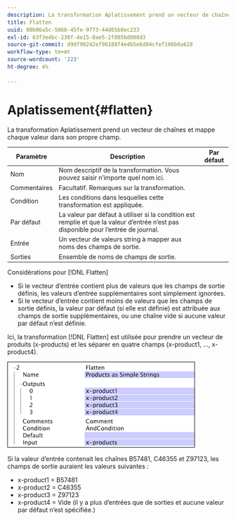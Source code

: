 ```yaml
---
description: La transformation Aplatissement prend un vecteur de chaînes et mappe chaque valeur dans son propre champ.
title: Flatten
uuid: 00b06a5c-506b-45fe-9773-44d65b8ec233
exl-id: 63f3e4bc-238f-4e15-8ae5-2f805bd080d3
source-git-commit: d9df90242ef96188f4e4b5e6d04cfef196b0a628
workflow-type: tm+mt
source-wordcount: '223'
ht-degree: 4%

---
```


# Aplatissement{#flatten}

La transformation Aplatissement prend un vecteur de chaînes et mappe chaque valeur dans son propre champ.

| Paramètre | Description | Par défaut |
|---|---|---|
| Nom | Nom descriptif de la transformation. Vous pouvez saisir n’importe quel nom ici. |  |
| Commentaires | Facultatif. Remarques sur la transformation. |  |
| Condition | Les conditions dans lesquelles cette transformation est appliquée. |  |
| Par défaut | La valeur par défaut à utiliser si la condition est remplie et que la valeur d’entrée n’est pas disponible pour l’entrée de journal. |  |
| Entrée | Un vecteur de valeurs string à mapper aux noms des champs de sortie. |  |
| Sorties | Ensemble de noms de champs de sortie. |  |

Considérations pour [!DNL Flatten]

* Si le vecteur d’entrée contient plus de valeurs que les champs de sortie définis, les valeurs d’entrée supplémentaires sont simplement ignorées.
* Si le vecteur d’entrée contient moins de valeurs que les champs de sortie définis, la valeur par défaut (si elle est définie) est attribuée aux champs de sortie supplémentaires, ou une chaîne vide si aucune valeur par défaut n’est définie.

Ici, la transformation [!DNL Flatten] est utilisée pour prendre un vecteur de produits (x-products) et les séparer en quatre champs (x-product1, ..., x-product4).

![](assets/cfg_TransformationType_Flatten.png)

Si la valeur d’entrée contenait les chaînes B57481, C46355 et Z97123, les champs de sortie auraient les valeurs suivantes :

* x-product1 = B57481
* x-product2 = C46355
* x-product3 = Z97123
* x-product4 = Vide (il y a plus d’entrées que de sorties et aucune valeur par défaut n’est spécifiée.)
